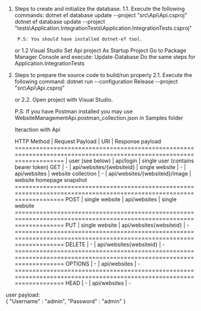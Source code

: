 ﻿1. Steps to create and initialize the database.
	1.1. Execute the following commands:
			dotnet ef database update --project "src\Api\Api.csproj"
			dotnet ef database update --project "tests\Application.IntegrationTests\Application.IntegrationTests.csproj"
			
		P.S: You should have installed dotnet-ef tool.
	
	or
	1.2 Visual Studio
			Set Api project As Startup Project
			Go to Package Manager Console and execute: Update-Database
			Do the same steps for Application.IntegrationTests

2. Steps to prepare the source code to build/run properly
   2.1. Execute the following command:
			dotnet run --configuration Release --project "src\Api\Api.csproj"
			
   or
   2.2. Open project with Visual Studio.
   
   P.S: If you have Postman installed you may use WebsiteManagementApi.postman_collection.json in Samples folder 
   
   Iteraction with Api
   
   HTTP Method		|		Request Payload		|	URI						        |    Response payload
====================================================================================================================
    			    |    user (see below)       |  api/login                        |	single user (contains bearer token)
	GET			    |            -              |  api/websites/{websiteid}         |	single website
					|			 -			    |  api/websites                     |   website collection
					|			 -			    |  api/websites/{websiteid}/image   |   website homepage snapshot
====================================================================================================================
    POST			|      single website       |  api/websites                     |	single website
====================================================================================================================
    PUT			    |      single website       |  api/websites{websiteid}          |	       -
====================================================================================================================
    DELETE			|           -               |  api/websites{websiteid}          |	       -
====================================================================================================================
    OPTIONS			|           -               |  api/websites                     |	       -
====================================================================================================================
    HEAD			|           -               |  api/websites                     |	       -

  user payload:   
   {
		"Username" : "admin",
		"Password" : "admin"
   }
